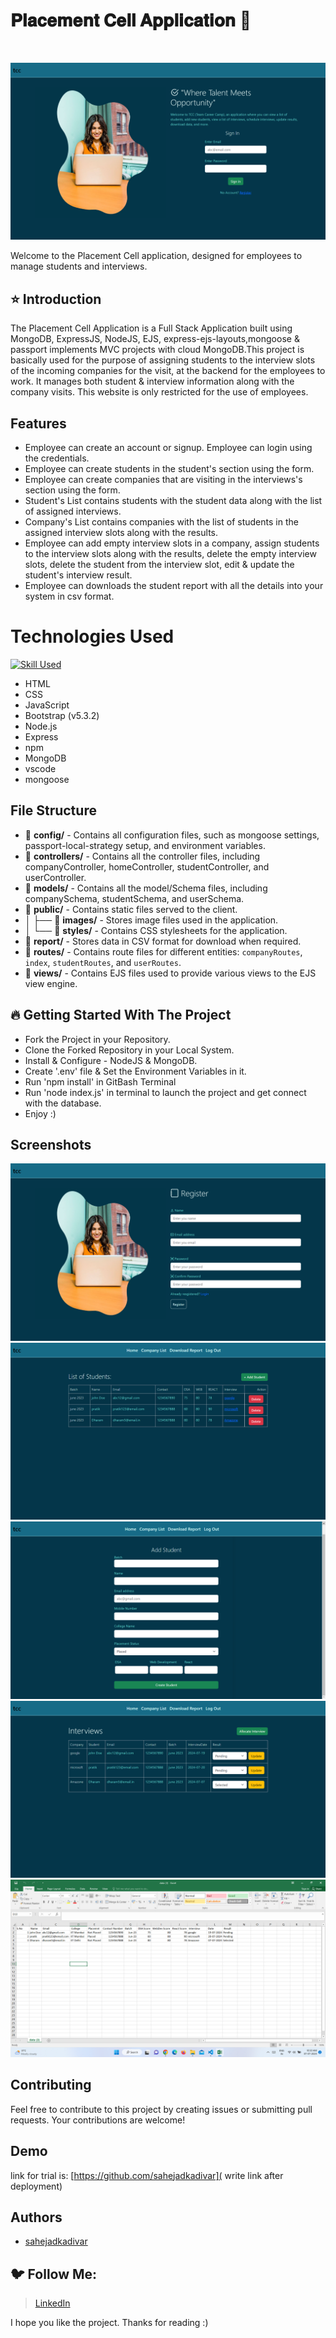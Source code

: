 
# 𝐏𝐥𝐚𝐜𝐞𝐦𝐞𝐧𝐭 𝐂𝐞𝐥𝐥 𝐀𝐩𝐩𝐥𝐢𝐜𝐚𝐭𝐢𝐨𝐧 🚀

<br/>

![Screenshot 1](public/images/SS_1.png)

Welcome to the Placement Cell application, designed for employees to manage students and interviews.  

## ⭐ Introduction

The Placement Cell Application is a Full Stack Application built using MongoDB, ExpressJS, NodeJS, EJS, express-ejs-layouts,mongoose & passport implements MVC projects with cloud MongoDB.This project is basically used for the purpose of assigning students to the interview slots of the incoming companies for the visit, at the backend for the employees to work. It manages both student & interview information along with the company visits.
This website is only restricted for the use of employees.

## Features
-  Employee can create an account or signup. Employee can login using the credentials.
-  Employee can create students in the student's section using the form.
-  Employee can create companies that are visiting in the interviews's section using the form.
-  Student's List contains students with the student data along with the list of assigned interviews.
-  Company's List contains companies with the list of students in the assigned interview slots along with the results.
-  Employee can add empty interview slots in a company, assign students to the interview slots along with the results, delete the empty interview slots, delete the student from the interview slot, edit & update the student's interview result.
-  Employee can downloads the student report with all the details into your system in csv format.

# Technologies Used
[![Skill Used](https://skillicons.dev/icons?i=html,css,js,bootstrap,nodejs,express,npm,mongodb,vscode&perline=3)](https://skillicons.dev)

* HTML 
* CSS
* JavaScript
* Bootstrap (v5.3.2)
* Node.js
* Express
* npm
* MongoDB
* vscode
* mongoose

## File Structure
- 📁 **config/** - Contains all configuration files, such as mongoose settings, passport-local-strategy setup, and environment variables.
- 📁 **controllers/** - Contains all the controller files, including companyController, homeController, studentController, and userController.
- 📁 **models/** - Contains all the model/Schema files, including companySchema, studentSchema, and userSchema.
- 📁 **public/** - Contains static files served to the client.
- │   ├── 📂 **images/** - Stores image files used in the application.
- │   └── 📂 **styles/** - Contains CSS stylesheets for the application.
- 📁 **report/** - Stores data in CSV format for download when required.
- 📁 **routes/** - Contains route files for different entities: `companyRoutes`, `index`, `studentRoutes`, and `userRoutes`.
- 📁 **views/** - Contains EJS files used to provide various views to the EJS view engine.

## 🔥 Getting Started With The Project

-  Fork the Project in your Repository.
-  Clone the Forked Repository in your Local System.
-  Install & Configure - NodeJS & MongoDB.
-  Create '.env' file & Set the Environment Variables in it.
-  Run 'npm install' in GitBash Terminal
-  Run 'node index.js' in terminal to launch the project and get connect with the database.
-  Enjoy :)

## Screenshots

![Screenshot 2](public/images/SS_2.png)
![Screenshot 3](public/images/SS_3.png)
![Screenshot 4](public/images/SS_4.png)
![Screenshot 5](public/images/SS_5.png)
![Screenshot 6](public/images/SS_6.png)

## Contributing
Feel free to contribute to this project by creating issues or submitting pull requests. Your contributions are welcome!
## Demo

link for trial is:
[https://github.com/sahejadkadivar]( write link after deployment)

## Authors

- [sahejadkadivar](https://github.com/sahejadkadivar)

## 🐦 Follow Me:

> [LinkedIn](https://www.linkedin.com/in/sahejad-kadivar-667bb9227/)

I hope you like the project. Thanks for reading :)


